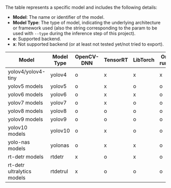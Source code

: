 
The table represents a specific model and includes the following details:

- **Model**: The name or identifier of the model.
- **Model Type**: The type of model, indicating the underlying architecture or framework used (also the string corresponding to the param to be used with ``--type`` during the inference step of this project).
- **o**: Supported backend.
- **x**: Not supported backend (or at least not tested yet/not tried to export).


| Model                                              | Model Type | OpenCV-DNN | TensorRT | LibTorch | Onnx-runtime  | OpenVino |
|----------------------------------------------------|------------|------------|----------|----------|--------------|-----------|
| yolov4/yolov4-tiny                                 | yolov4     | o          | x        | x        | x            | x         |
| yolov5 models                                      | yolov5     | o          | x        | o        | o            | o         |
| yolov6 models                                      | yolov6     | o          | x        | x        | o            | x         |
| yolov7 models                                      | yolov7     | o          | x        | o        | o            | x         |
| yolov8 models                                      | yolov8     | o          | o        | o        | o            | o         |
| yolov9 models                                      | yolov9     | o          | o        | o        | o            | x         |
| yolov10 models                                     | yolov10    | o          | x        | o        | o            | x         |
| yolo-nas models                                    | yolonas    | o          | x        | x        | o            | x         |
| rt-detr models                                     | rtdetr     | x          | o        | x        | o            | x         |
| rt-detr ultralytics models                         | rtdetrul   | x          | o        | o        | o            | x         |
